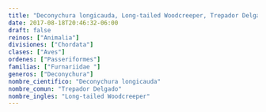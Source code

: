 ```yaml
---
title: "Deconychura longicauda, Long-tailed Woodcreeper, Trepador Delgado"
date: 2017-08-18T20:46:32-06:00
draft: false
reinos: ["Animalia"]
divisiones: ["Chordata"]
clases: ["Aves"]
ordenes: ["Passeriformes"]
familias: ["Furnariidae "]
generos: ["Deconychura"]
nombre_cientifico: "Deconychura longicauda"
nombre_comun: "Trepador Delgado"
nombre_ingles: "Long-tailed Woodcreeper"
---
```

